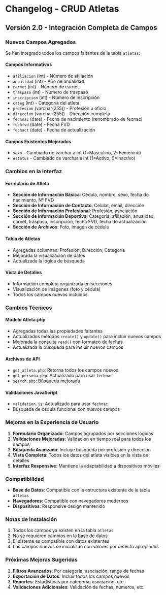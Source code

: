 # Changelog - CRUD Atletas

## Versión 2.0 - Integración Completa de Campos

### Nuevos Campos Agregados

Se han integrado todos los campos faltantes de la tabla `atletas`:

#### Campos Informativos
- `afiliacion` (int) - Número de afiliación
- `anualidad` (int) - Año de anualidad
- `carnet` (int) - Número de carnet
- `traspaso` (int) - Número de traspaso
- `inscripcion` (int) - Número de inscripción
- `categ` (int) - Categoría del atleta
- `profesion` (varchar(255)) - Profesión u oficio
- `direccion` (varchar(255)) - Dirección completa
- `fechnac` (date) - Fecha de nacimiento (renombrado de fecnac)
- `fechfvd` (date) - Fecha FVD
- `fechact` (date) - Fecha de actualización

#### Campos Existentes Mejorados
- `sexo` - Cambiado de varchar a int (1=Masculino, 2=Femenino)
- `estatus` - Cambiado de varchar a int (1=Activo, 0=Inactivo)

### Cambios en la Interfaz

#### Formulario de Atleta
- **Sección de Información Básica**: Cédula, nombre, sexo, fecha de nacimiento, N° FVD
- **Sección de Información de Contacto**: Celular, email, dirección
- **Sección de Información Profesional**: Profesión, asociación
- **Sección de Información Deportiva**: Categoría, afiliación, anualidad, carnet, traspaso, inscripción, fecha FVD, fecha de actualización
- **Sección de Archivos**: Foto, imagen de cédula

#### Tabla de Atletas
- Agregadas columnas: Profesión, Dirección, Categoría
- Mejorada la visualización de datos
- Actualizada la lógica de búsqueda

#### Vista de Detalles
- Información completa organizada en secciones
- Visualización de imágenes (foto y cédula)
- Todos los campos nuevos incluidos

### Cambios Técnicos

#### Modelo Atleta.php
- Agregadas todas las propiedades faltantes
- Actualizados métodos `create()` y `update()` para incluir nuevos campos
- Mejorada la consulta `read()` con formateo de fechas
- Actualizada la búsqueda para incluir nuevos campos

#### Archivos de API
- `get_atleta.php`: Retorna todos los campos nuevos
- `get_persona.php`: Actualizado para usar `fechnac`
- `search.php`: Búsqueda mejorada

#### Validaciones JavaScript
- `validation.js`: Actualizado para usar `fechnac`
- Búsqueda de cédula funcional con nuevos campos

### Mejoras en la Experiencia de Usuario

1. **Formulario Organizado**: Campos agrupados por secciones lógicas
2. **Validaciones Mejoradas**: Validación en tiempo real para todos los campos
3. **Búsqueda Avanzada**: Incluye búsqueda por profesión y dirección
4. **Vista Completa**: Todos los datos del atleta visibles en la vista de detalles
5. **Interfaz Responsive**: Mantiene la adaptabilidad a dispositivos móviles

### Compatibilidad

- **Base de Datos**: Compatible con la estructura existente de la tabla `atletas`
- **Navegadores**: Compatible con navegadores modernos
- **Dispositivos**: Responsive design mantenido

### Notas de Instalación

1. Todos los campos ya existen en la tabla `atletas`
2. No se requieren cambios en la base de datos
3. El sistema es compatible con datos existentes
4. Los campos nuevos se inicializan con valores por defecto apropiados

### Próximas Mejoras Sugeridas

1. **Filtros Avanzados**: Por categoría, asociación, rango de fechas
2. **Exportación de Datos**: Incluir todos los campos nuevos
3. **Reportes**: Estadísticas por categoría, asociación, etc.
4. **Validaciones Adicionales**: Validación de fechas, números, etc. 
